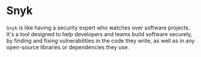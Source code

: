 # Snyk 

`Snyk` is like having a security expert who watches over software projects. It's a tool designed to help developers and teams build software securely, by finding and fixing vulnerabilities in the code they write, as well as in any open-source libraries or dependencies they use. 

